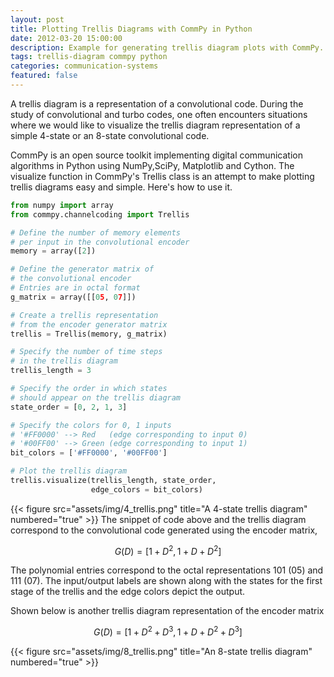 ```yaml
---
layout: post
title: Plotting Trellis Diagrams with CommPy in Python
date: 2012-03-20 15:00:00
description: Example for generating trellis diagram plots with CommPy. 
tags: trellis-diagram commpy python 
categories: communication-systems
featured: false
---
```

A trellis diagram is a representation of a convolutional code. During the study of convolutional and turbo codes, one often encounters situations where we would like to visualize the trellis diagram representation of a simple 4-state or an 8-state convolutional code.

CommPy is an open source toolkit implementing digital communication algorithms in Python using NumPy,SciPy, Matplotlib and Cython. The visualize function in CommPy's Trellis class is an attempt to make plotting trellis diagrams easy and simple. Here's how to use it.

```python
from numpy import array
from commpy.channelcoding import Trellis

# Define the number of memory elements 
# per input in the convolutional encoder
memory = array([2])

# Define the generator matrix of 
# the convolutional encoder 
# Entries are in octal format
g_matrix = array([[05, 07]])

# Create a trellis representation 
# from the encoder generator matrix 
trellis = Trellis(memory, g_matrix)

# Specify the number of time steps 
# in the trellis diagram
trellis_length = 3

# Specify the order in which states 
# should appear on the trellis diagram
state_order = [0, 2, 1, 3]

# Specify the colors for 0, 1 inputs
# '#FF0000' --> Red   (edge corresponding to input 0)
# '#00FF00' --> Green (edge corresponding to input 1)
bit_colors = ['#FF0000', '#00FF00'] 

# Plot the trellis diagram
trellis.visualize(trellis_length, state_order, 
                  edge_colors = bit_colors)
```
{{< figure src="assets/img/4_trellis.png" title="A 4-state trellis diagram" numbered="true" >}}
The snippet of code above and the trellis diagram correspond to the convolutional code generated using the encoder matrix,

$$ G(D)=[1+D^2,1+D+D^2] $$

The polynomial entries correspond to the octal representations 101 (05) and 111 (07).
The input/output labels are shown along with the states for the first stage of the trellis and the edge colors depict the output. 

Shown below is another trellis diagram representation of the encoder matrix

$$ G(D)=[1+D^2+D^3,1+D+D^2+D^3] $$

{{< figure src="assets/img/8_trellis.png" title="An 8-state trellis diagram" numbered="true" >}}